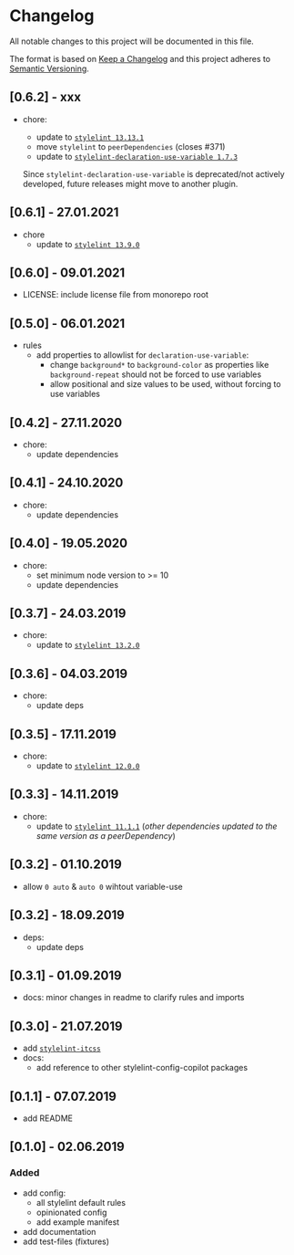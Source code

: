 # Changelog
All notable changes to this project will be documented in this file.

The format is based on [Keep a Changelog](http://keepachangelog.com/en/1.0.0/)
and this project adheres to [Semantic Versioning](http://semver.org/spec/v2.0.0.html).

## [0.6.2] - xxx
- chore:
  - update to [`stylelint 13.13.1`](https://github.com/stylelint/stylelint/blob/master/CHANGELOG.md#13131)
  - move `stylelint` to `peerDependencies` (closes #371)
  - update to [`stylelint-declaration-use-variable 1.7.3`](https://github.com/sh-waqar/stylelint-declaration-use-variable)

  Since `stylelint-declaration-use-variable` is deprecated/not actively developed, future releases might move to another plugin.

## [0.6.1] - 27.01.2021
- chore
  - update to [`stylelint 13.9.0`](https://github.com/stylelint/stylelint/blob/master/CHANGELOG.md#1390)

## [0.6.0] - 09.01.2021
- LICENSE: include license file from monorepo root

## [0.5.0] - 06.01.2021
- rules
  - add properties to allowlist for `declaration-use-variable`:
    - change `background*` to `background-color` as properties like `background-repeat` should not be forced to use variables        
    - allow positional and size values to be used, without forcing to use variables

## [0.4.2] - 27.11.2020
- chore:
  - update dependencies

## [0.4.1] - 24.10.2020
- chore:
  - update dependencies

## [0.4.0] - 19.05.2020
- chore:
  - set minimum node version to >= 10
  - update dependencies

## [0.3.7] - 24.03.2019
- chore:
  - update to [`stylelint 13.2.0`](https://github.com/stylelint/stylelint/blob/master/CHANGELOG.md#1320)
  
## [0.3.6] - 04.03.2019
- chore:
  - update deps

## [0.3.5] - 17.11.2019
- chore:
  - update to [`stylelint 12.0.0`](https://github.com/stylelint/stylelint/blob/master/CHANGELOG.md#1200)

## [0.3.3] - 14.11.2019
- chore:
  - update to [`stylelint 11.1.1`](https://github.com/stylelint/stylelint/blob/master/CHANGELOG.md#1111) (_other dependencies updated to the same version as a peerDependency_)

## [0.3.2] - 01.10.2019
- allow `0 auto` & `auto 0` wihtout variable-use

## [0.3.2] - 18.09.2019
- deps:
  - update deps

## [0.3.1] - 01.09.2019
- docs: minor changes in readme to clarify rules and imports


## [0.3.0] - 21.07.2019
- add [`stylelint-itcss`](https://github.com/KamiKillertO/stylelint-itcss)
- docs: 
  - add reference to other stylelint-config-copilot packages

## [0.1.1] - 07.07.2019
- add README

## [0.1.0] - 02.06.2019

### Added
- add config:
  - all stylelint default rules
  - opinionated config
  - add example manifest
- add documentation
- add test-files (fixtures)
